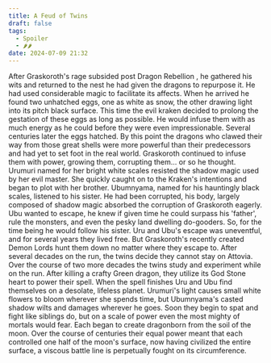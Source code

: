 ```yaml
---
title: A Feud of Twins
draft: false
tags:
  - Spoiler
  - 🌶🌶
date: 2024-07-09 21:32
---
```

After Graskoroth's rage subsided post Dragon Rebellion , he gathered his wits and returned to the nest he had given the dragons to repurpose it. He had used considerable magic to facilitate its affects. When he arrived he found two unhatched eggs, one as white as snow, the other drawing light into its pitch black surface. This time the evil kraken decided to prolong the gestation of these eggs as long as possible. He would infuse them with as much energy as he could before they were even impressionable. Several centuries later the eggs hatched. By this point the dragons who clawed their way from those great shells were more powerful than their predecessors and had yet to set foot in the real world. Graskoroth continued to infuse them with power, growing them, corrupting them... or so he thought. Urumuri named for her bright white scales resisted the shadow magic used by her evil master. She quickly caught on to the Kraken's intentions and began to plot with her brother. Ubumnyama, named for his hauntingly black scales, listened to his sister. He had been corrupted, his body, largely composed of shadow magic absorbed the corruption of Graskoroth eagerly. Ubu wanted to escape, he knew if given time he could surpass his 'father', rule the monsters, and even the pesky land dwelling do-gooders. So, for the time being he would follow his sister.
Uru and Ubu's escape was uneventful, and for several years they lived free. But Graskoroth's recently created Demon Lords hunt them down no matter where they escape to. After several decades on the run, the twins decide they cannot stay on Attovia. Over the course of two more decades the twins study and experiment while on the run. After killing a crafty Green dragon, they utilize its God Stone heart to power their spell. When the spell finishes Uru and Ubu find themselves on a desolate, lifeless planet. Urumuri's light causes small white flowers to bloom wherever she spends time, but Ubumnyama's casted shadow wilts and damages wherever he goes. Soon they begin to spat and fight like siblings do, but on a scale of power even the most mighty of mortals would fear. Each began to create dragonborn from the soil of the moon. Over the course of centuries their equal power meant that each controlled one half of the moon's surface, now having civilized the entire surface, a viscous battle line is perpetually fought on its circumference. 